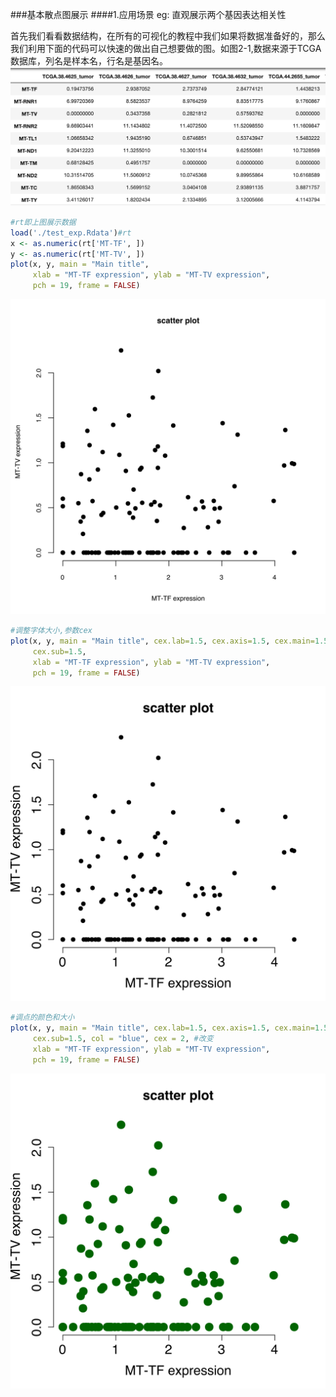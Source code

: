 ###基本散点图展示
####1.应用场景
eg: 直观展示两个基因表达相关性

首先我们看看数据结构，在所有的可视化的教程中我们如果将数据准备好的，那么我们利用下面的代码可以快速的做出自己想要做的图。如图2-1,数据来源于TCGA数据库，列名是样本名，行名是基因名。
![实例数据](/images/part2/data_format.png)

```R
#rt即上图展示数据
load('./test_exp.Rdata')#rt
x <- as.numeric(rt['MT-TF', ])
y <- as.numeric(rt['MT-TV', ])
plot(x, y, main = "Main title",
     xlab = "MT-TF expression", ylab = "MT-TV expression",
     pch = 19, frame = FALSE)
```

![scatter plot](/images/part2/scatter_plot1.svg)


```R
#调整字体大小,参数cex
plot(x, y, main = "Main title", cex.lab=1.5, cex.axis=1.5, cex.main=1.5,
     cex.sub=1.5,
     xlab = "MT-TF expression", ylab = "MT-TV expression",
     pch = 19, frame = FALSE)
```

![scatter plot](/images/part2/scatter_plot2.svg)

```R
#调点的颜色和大小
plot(x, y, main = "Main title", cex.lab=1.5, cex.axis=1.5, cex.main=1.5,
     cex.sub=1.5, col = "blue", cex = 2, #改变   
     xlab = "MT-TF expression", ylab = "MT-TV expression",
     pch = 19, frame = FALSE)
```

![scatter plot](/images/part2/scatter_plot3.svg)
